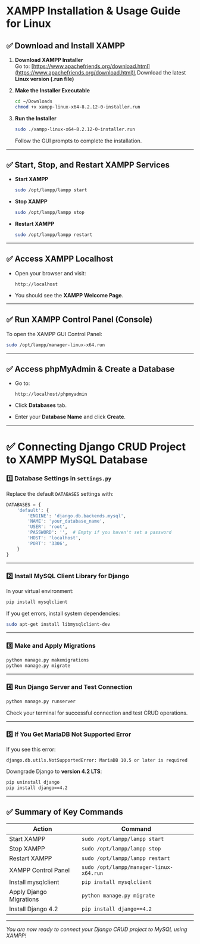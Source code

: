 # XAMPP Installation & Usage Guide for Linux

## ✅ Download and Install XAMPP

1. **Download XAMPP Installer**\
   Go to: [https://www.apachefriends.org/download.html](https://www.apachefriends.org/download.html)\
   Download the latest **Linux version (.run file)**

2. **Make the Installer Executable**

   ```bash
   cd ~/Downloads
   chmod +x xampp-linux-x64-8.2.12-0-installer.run
   ```

3. **Run the Installer**

   ```bash
   sudo ./xampp-linux-x64-8.2.12-0-installer.run
   ```

   Follow the GUI prompts to complete the installation.

---

## ✅ Start, Stop, and Restart XAMPP Services

- **Start XAMPP**

  ```bash
  sudo /opt/lampp/lampp start
  ```

- **Stop XAMPP**

  ```bash
  sudo /opt/lampp/lampp stop
  ```

- **Restart XAMPP**

  ```bash
  sudo /opt/lampp/lampp restart
  ```

---

## ✅ Access XAMPP Localhost

- Open your browser and visit:

  ```
  http://localhost
  ```

- You should see the **XAMPP Welcome Page**.

---

## ✅ Run XAMPP Control Panel (Console)

To open the XAMPP GUI Control Panel:

```bash
sudo /opt/lampp/manager-linux-x64.run
```

---

## ✅ Access phpMyAdmin & Create a Database

- Go to:

  ```
  http://localhost/phpmyadmin
  ```

- Click **Databases** tab.

- Enter your **Database Name** and click **Create**.

---
# ✅ Connecting Django CRUD Project to XAMPP MySQL Database

### 1️⃣ **Database Settings in `settings.py`**

Replace the default `DATABASES` settings with:

```python
DATABASES = {
    'default': {
        'ENGINE': 'django.db.backends.mysql',
        'NAME': 'your_database_name',
        'USER': 'root',
        'PASSWORD': '',  # Empty if you haven't set a password
        'HOST': 'localhost',
        'PORT': '3306',
    }
}
```

---

### 2️⃣ **Install MySQL Client Library for Django**

In your virtual environment:

```bash
pip install mysqlclient
```

If you get errors, install system dependencies:

```bash
sudo apt-get install libmysqlclient-dev
```

---

### 3️⃣ **Make and Apply Migrations**

```bash
python manage.py makemigrations
python manage.py migrate
```

---

### 4️⃣ **Run Django Server and Test Connection**

```bash
python manage.py runserver
```

Check your terminal for successful connection and test CRUD operations.

---

### 5️⃣ **If You Get MariaDB Not Supported Error**

If you see this error:

```
django.db.utils.NotSupportedError: MariaDB 10.5 or later is required
```

Downgrade Django to **version 4.2 LTS**:

```bash
pip uninstall django
pip install django==4.2
```

---

## ✅ Summary of Key Commands

| Action                  | Command                                 |
| ----------------------- | --------------------------------------- |
| Start XAMPP             | `sudo /opt/lampp/lampp start`           |
| Stop XAMPP              | `sudo /opt/lampp/lampp stop`            |
| Restart XAMPP           | `sudo /opt/lampp/lampp restart`         |
| XAMPP Control Panel     | `sudo /opt/lampp/manager-linux-x64.run` |
| Install mysqlclient     | `pip install mysqlclient`               |
| Apply Django Migrations | `python manage.py migrate`              |
| Install Django 4.2      | `pip install django==4.2`               |

---

*You are now ready to connect your Django CRUD project to MySQL using XAMPP!*
